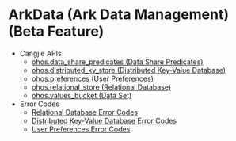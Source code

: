 # ArkData (Ark Data Management) (Beta Feature)

- Cangjie APIs
    - [ohos.data_share_predicates (Data Share Predicates)](cj-apis-data_share_predicates.md)
    - [ohos.distributed_kv_store (Distributed Key-Value Database)](cj-apis-distributed_kv_store.md)
    - [ohos.preferences (User Preferences)](cj-apis-preferences.md)
    - [ohos.relational_store (Relational Database)](cj-apis-relational_store.md)
    - [ohos.values_bucket (Data Set)](cj-apis-values_bucket.md)
- Error Codes
    - [Relational Database Error Codes](cj-errorcode-data-rdb.md)
    - [Distributed Key-Value Database Error Codes](cj-errorcode-distributed_kv_store.md)
    - [User Preferences Error Codes](cj-errorcode-preferences.md)
